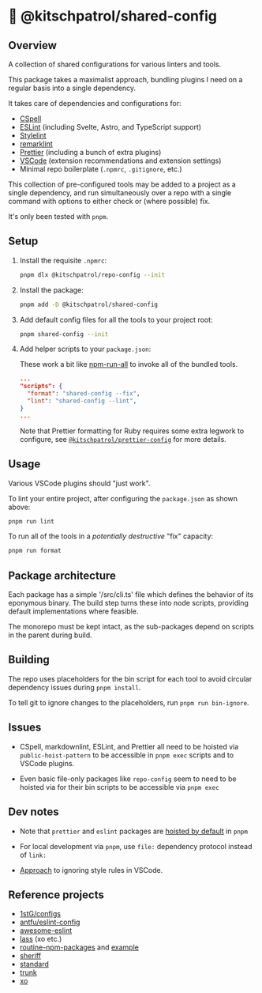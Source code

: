 # 🔬 @kitschpatrol/shared-config

## Overview

A collection of shared configurations for various linters and tools.

This package takes a maximalist approach, bundling plugins I need on a regular basis into a single dependency.

It takes care of dependencies and configurations for:

- [CSpell](https://cspell.org)
- [ESLint](https://eslint.org) (including Svelte, Astro, and TypeScript support)
- [Stylelint](https://stylelint.io)
- [remarklint](https://github.com/remarkjs/remark-lint)
- [Prettier](https://prettier.io) (including a bunch of extra plugins)
- [VSCode](https://code.visualstudio.com) (extension recommendations and extension settings)
- Minimal repo boilerplate (`.npmrc`, `.gitignore`, etc.)

This collection of pre-configured tools may be added to a project as a single dependency, and run simultaneously over a repo with a single command with options to either check or (where possible) fix.

It's only been tested with `pnpm`.

## Setup

1. Install the requisite `.npmrc`:

   ```sh
   pnpm dlx @kitschpatrol/repo-config --init
   ```

2. Install the package:

   ```sh
   pnpm add -D @kitschpatrol/shared-config
   ```

3. Add default config files for all the tools to your project root:

   ```sh
   pnpm shared-config --init
   ```

4. Add helper scripts to your `package.json`:

   These work a bit like [npm-run-all](https://github.com/mysticatea/npm-run-all) to invoke all of the bundled tools.

   ```json
   ...
   "scripts": {
     "format": "shared-config --fix",
     "lint": "shared-config --lint",
   }
   ...
   ```

   Note that Prettier formatting for Ruby requires some extra legwork to configure, see [`@kitschpatrol/prettier-config`](https://github.com/kitschpatrol/prettier-config) for more details.

## Usage

Various VSCode plugins should "just work".

To lint your entire project, after configuring the `package.json` as shown above:

```sh
pnpm run lint
```

To run all of the tools in a _potentially destructive_ "fix" capacity:

```sh
pnpm run format
```

## Package architecture

Each package has a simple '/src/cli.ts' file which defines the behavior of its eponymous binary. The build step turns these into node scripts, providing default implementations where feasible.

The monorepo must be kept intact, as the sub-packages depend on scripts in the parent during build.

## Building

The repo uses placeholders for the bin script for each tool to avoid circular dependency issues during `pnpm install`.

To tell git to ignore changes to the placeholders, run `pnpm run bin-ignore`.

## Issues

- CSpell, markdownlint, ESLint, and Prettier all need to be hoisted via `public-hoist-pattern` to be accessible in `pnpm exec` scripts and to VSCode plugins.

- Even basic file-only packages like `repo-config` seem to need to be hoisted via for their bin scripts to be accessible via `pnpm exec`

## Dev notes

- Note that `prettier` and `eslint` packages are [hoisted by default](https://pnpm.io/npmrc#public-hoist-pattern) in `pnpm`

- For local development via `pnpm`, use `file:` dependency protocol instead of `link:`

- [Approach](https://github.com/antfu/eslint-config#vs-code-support-auto-fix) to ignoring style rules in VSCode.

## Reference projects

- [1stG/configs](https://github.com/1stG/configs)
- [antfu/eslint-config](https://github.com/antfu/eslint-config)
- [awesome-eslint](https://github.com/dustinspecker/awesome-eslint)
- [lass](https://lass.js.org) (xo etc.)
- [routine-npm-packages](https://github.com/kachkaev/routine-npm-packages) and [example](https://github.com/kachkaev/website)
- [sheriff](https://www.eslint-config-sheriff.dev)
- [standard](https://standardjs.com)
- [trunk](https://trunk.io)
- [xo](https://github.com/xojs/xo)
